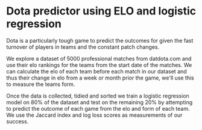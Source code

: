 # Dota predictor using ELO and logistic regression
Dota is a particularly tough game to predict the outcomes for given the fast turnover of players in teams and the constant patch changes.

We explore a dataset of 5000 professional matches from datdota.com and use their elo rankings for the teams from the start date of the matches.
We can calculate the elo of each team before each match in our dataset and thus their change in elo from a week or month prior the game, we'll use this  to measure the teams form.

Once the data is collected, tidied and sorted we train a logistic regression model on 80% of the dataset and test on the remaining 20% by attempting to predict the outcome of each game from the elo and form of each team.
We use the Jaccard index and log loss scores as measurements of our success.
